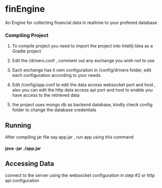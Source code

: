 # finEngine
An Engine for collecting financial data in realtime to your prefered database

### Compiling Project
 1. To compile project you need to import the project into Intellij Idea as a Gradle project
 2. Edit the /drivers.conf , comment out any exchange you wish not to use
 3. Each exchange has it own configuration in /config/drivers folder, edit each configuration according to your needs

 4. Edit /config/app.conf to edit the data access websocket port and host , also you can edit the http data access api 
 port and host to enable you have access to the retrieved data 

 5. the project uses mongo db as backend database, kindly check config folder to change the database credentials

## Running 
 After compiling jar file say app.jar , run app using this command 
#### java -jar ./app.jar 

## Accessing Data 
 connect to the server using the websocket configuration in step #2 or http api configuration
 
 
